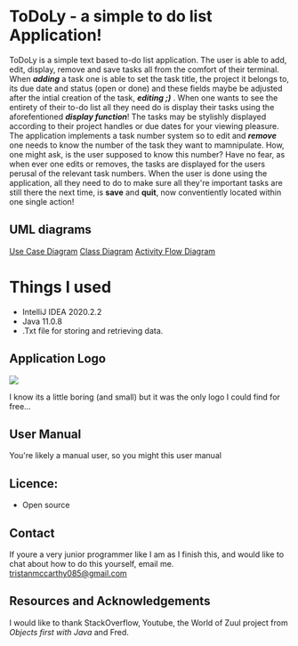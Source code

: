 # ToDoLy - a simple to do list Application!

ToDoLy is a simple text based to-do list application. The user is able to add, edit, display, remove and save tasks all from the comfort of their terminal. When ***adding*** a task one is able to set the task title, the project it belongs to, its due date and status (open or done) and these fields maybe be adjusted after the intial creation of the task, ***editing ;)*** . When one wants to see the entirety of their to-do list all they need do is display their tasks using the aforefentioned ***display function***! The tasks may be stylishly displayed according to their project handles or due dates for your viewing pleasure. The application implements a task number system so to edit and ***remove***  one needs to know the number of the task they want to mamnipulate. How, one might ask, is the user supposed to know this number? Have no fear, as when ever one edits or removes, the tasks are displayed for the users perusal of the relevant task numbers. When the user is done using the application, all they need to do to make sure all they're important tasks are still there the next time, is **save** and **quit**, now conventiently located within one single action!

## UML diagrams

[Use Case Diagram](https://github.com/tristanmcc/ToDoList/blob/master/Diagrams/USE_CASE_DIAGRAM_TODO-Use_Case_diagram.jpg)
[Class Diagram](https://github.com/tristanmcc/ToDoList/blob/master/Diagrams/USE_CASE_DIAGRAM_TODO-Task%20Diagram.jpg)
[Activity Flow Diagram](https://github.com/tristanmcc/ToDoList/blob/master/Diagrams/USE_CASE_DIAGRAM_TODO-Process%20flow%20diagram%20AUC1.jpg)


# Things I used

-   IntelliJ IDEA 2020.2.2
-   Java 11.0.8
-   .Txt file for storing and retrieving data.

## Application Logo

<img src="https://img.icons8.com/ios/50/000000/todo-list.png"/>

I know its a little boring (and small) but it was the only logo I could find for free...

## User Manual

You're likely a manual user, so you might this user manual

## Licence:

-   Open source

## Contact
If youre a very junior programmer like I am as I finish this, and would like to chat about how to do this yourself, email me.
tristanmccarthy085@gmail.com 





## Resources and Acknowledgements

I would like to thank StackOverflow, Youtube, the World of Zuul project from *Objects first with Java* and Fred.

<!--stackedit_data:
eyJoaXN0b3J5IjpbNDM1ODQ2NjhdfQ==
-->